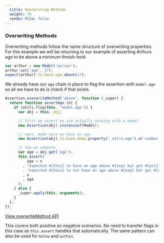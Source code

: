 ```yaml
---
  title: Overwriting Methods
  weight: 70
  render-file: false
---
```


### Overwriting Methods

Overwriting methods follow the name structure of overwriting properties.
For this example we will be returning to our example of asserting Arthurs
age to be above a minimum thresh-hold.

```javascript
var arthur = new Model('person');
arthur.set('age', 27);
expect(arthur).to.have.age.above(17);
```

We already have our `age` chain in place to flag the assertion with `model.age`
so all we have to do is check if that exists.

```javascript
Assertion.overwriteMethod('above', function (_super) {
  return function assertAge (n) {
    if (utils.flag(this, 'model.age')) {
      var obj = this._obj;

      // first we assert we are actually working with a model
      new Assertion(obj).instanceof(Model);

      // next, make sure we have an age
      new Assertion(obj).to.have.deep.property('_attrs.age').a('number');

      // now we compare
      var age = obj.get('age');
      this.assert(
          age > n
        , "expected #{this} to have an age above #{exp} but got #{act}"
        , "expected #{this} to not have an age above #{exp} but got #{act}"
        , n
        , age
      );
    } else {
      _super.apply(this, arguments);
    }
  };
});
```

<a href="/api/plugins/#overwriteMethod-section" class="clean-button">View overwriteMethod API</a>

This covers both positive an negative scenarios. No need to transfer flags in this
case as `this.assert` handles that automatically. The same pattern can also be used
for `below` and `within`. 

